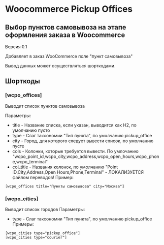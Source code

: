 # Woocommerce Pickup Offices
## Выбор пунктов самовывоза на этапе оформления заказа в Woocommerce
Версия 0.1

Добавляет в заказ WooCommerce поле "пункт самовывоза"




Вывод данных может осуществляться шорткодами.

## Шорткоды
### [wcpo_offices]
Выводит список пунктов самовывоза

Параметры:
* title 	- Название списка, если указан, выводится как H2, по умолчанию пусто
* type 		- Слаг таксономии "Тип пункта", по умолчанию pickup_office
* city 		- Город, для которого следует вывести список, по умолчанию пусто
* cols		- Колонки, которые требуется вывести. По умлочанию "wcpo_point_id,wcpo_city,wcpo_address,wcpo_open_hours,wcpo_phone,wcpo_terminal"
* col_title	- Названия колонок, по умолчанию "Point ID,City,Address,Open Hours,Phone,Terminal" - ЛОКАЛИЗУЕТСЯ файлом переводов!
Пример:
```
[wcpo_offices title="Пункты самовывоза" city="Москва"]
```

### [wcpo_cities]
Выводит список городов
Параметры:
* type 		- Слаг таксономии "Тип пункта", по умолчанию pickup_office
Примеры: 
```
[wcpo_cities type="pickup_office"]
[wcpo_cities type="courier"]
```